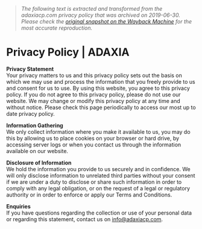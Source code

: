 > *The following text is extracted and transformed from the adaxiacp.com privacy policy that was archived on 2019-06-30. Please check the [original snapshot on the Wayback Machine](https://web.archive.org/web/20190630131136id_/http%3A//www.adaxiacp.com/privacy-policy) for the most accurate reproduction.*

# Privacy Policy | ADAXIA

**Privacy Statement**  
Your privacy matters to us and this privacy policy sets out the basis on which we may use and process the information that you freely provide to us and consent for us to use. By using this website, you agree to this privacy policy. If you do not agree to this privacy policy, please do not use our website. We may change or modify this privacy policy at any time and without notice. Please check this page periodically to access our most up to date privacy policy.

**Information Gathering**  
We only collect information where you make it available to us, you may do this by allowing us to place cookies on your browser or hard drive, by accessing server logs or when you contact us through the information available on our website.

**Disclosure of Information**  
We hold the information you provide to us securely and in confidence. We will only disclose information to unrelated third parties without your consent if we are under a duty to disclose or share such information in order to comply with any legal obligation, or on the request of a legal or regulatory authority or in order to enforce or apply our Terms and Conditions.

**Enquiries**  
If you have questions regarding the collection or use of your personal data or regarding this statement, contact us on [info@adaxiacp.com](mailto:info@adaxiacp.com).

